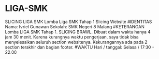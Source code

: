# LIGA-SMK
SLICING LIGA SMK
Lomba Liga SMK
Tahap 1
Slicing Website
#IDENTITAS
Nama: Ivriel Gunawan
Sekolah: SMK Negeri 8 Malang
#KETERANGAN
Lomba LIGA SMK Tahap 1.
SLICING BRAWL.
Dibuat dalam waktu hanya 4 jam 30 menit.
Karena kurangnya waktu pengerjaan, saya tidak bisa menyelesaikan seluruh section websitenya.
Kekurangannya ada pada 2 section terakhir dan bagian footer.
#WAKTU
Hari / tanggal: Selasa / 17:30 - 22.00
